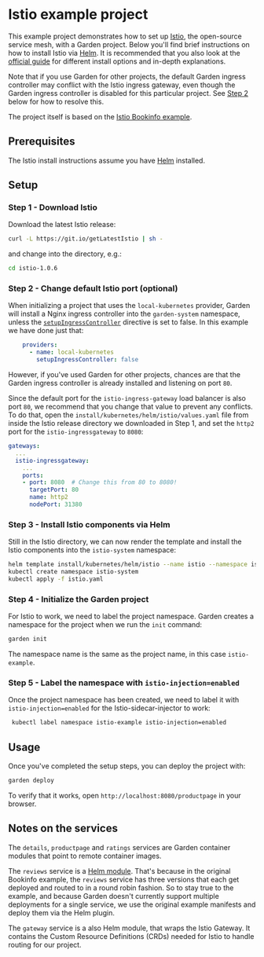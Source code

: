 # Istio example project

This example project demonstrates how to set up [Istio](https://istio.io/), the open-source service mesh, with a Garden project. Below you'll find brief instructions on how to install Istio via [Helm](https://helm.sh). It is recommended that you also look at the [official guide](https://istio.io/docs/setup/kubernetes/quick-start/) for different install options and in-depth explanations.

Note that if you use Garden for other projects, the default Garden ingress controller may conflict with the Istio ingress gateway, even though the Garden ingress controller is disabled for this particular project. See [Step 2](#step-2---change-default-istio-port-optional) below for how to resolve this.

The project itself is based on the [Istio Bookinfo example](https://istio.io/docs/examples/bookinfo/).

## Prerequisites

The Istio install instructions assume you have [Helm](https://github.com/helm/helm#install) installed.

## Setup

### Step 1 - Download Istio

Download the latest Istio release:

```sh
curl -L https://git.io/getLatestIstio | sh -
```

and change into the directory, e.g.:

```sh
cd istio-1.0.6
```

### Step 2 - Change default Istio port (optional)

When initializing a project that uses the `local-kubernetes` provider, Garden will install a Nginx ingress controller into the `garden-system` namespace, unless the [`setupIngressController`](https://docs.garden.io/reference/providers/local-kubernetes#project-environments-providers-setupingresscontroller) directive is set to false. In this example we have done just that:

```yaml
    providers:
      - name: local-kubernetes
        setupIngressController: false
```

However, if you've used Garden for other projects, chances are that the Garden ingress controller is already installed and listening on port `80`.

Since the default port for the `istio-ingress-gateway` load balancer is also port `80`, we recommend that you change that value to prevent any conflicts. To do that, open the `install/kubernetes/helm/istio/values.yaml` file from inside the Istio release directory we downloaded in Step 1, and set the `http2` port for the `istio-ingressgateway` to `8080`:

```yaml
gateways:
  ...
  istio-ingressgateway:
    ...
    ports:
    - port: 8080  # Change this from 80 to 8080!
      targetPort: 80
      name: http2
      nodePort: 31380
```

### Step 3 - Install Istio components via Helm

Still in the Istio directory, we can now render the template and install the Istio components into the `istio-system` namespace:

```sh
helm template install/kubernetes/helm/istio --name istio --namespace istio-system > istio.yaml
kubectl create namespace istio-system
kubectl apply -f istio.yaml
```

### Step 4 - Initialize the Garden project

For Istio to work, we need to label the project namespace. Garden creates a namespace for the project when we run the `init` command:

```sh
garden init
```

The namespace name is the same as the project name, in this case `istio-example`.

### Step 5 - Label the namespace with `istio-injection=enabled`

Once the project namespace has been created, we need to label it with `istio-injection=enabled` for the Istio-sidecar-injector to work:

```sh
 kubectl label namespace istio-example istio-injection=enabled
```

## Usage

Once you've completed the setup steps, you can deploy the project with:

```sh
garden deploy
```

To verify that it works, open `http://localhost:8080/productpage` in your browser.

## Notes on the services

The `details`, `productpage` and `ratings` services are Garden container modules that point to remote container images.

The `reviews` service is a [Helm module](https://docs.garden.io/reference/module-types/helm). That's because in the original Bookinfo example, the `reviews` service has three versions that each get deployed and routed to in a round robin fashion. So to stay true to the example, and because Garden doesn't currently support multiple deployments for a single service, we use the original example manifests and deploy them via the Helm plugin.

The `gateway` service is a also Helm module, that wraps the Istio Gateway. It contains the Custom Resource Definitions (CRDs) needed for Istio to handle routing for our project.

